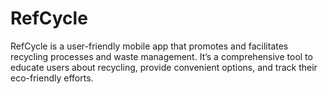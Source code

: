 # RefCycle
RefCycle is a user-friendly mobile app that promotes and facilitates recycling processes and waste management. It’s a comprehensive tool to educate users about recycling, provide convenient options, and track their eco-friendly efforts.
